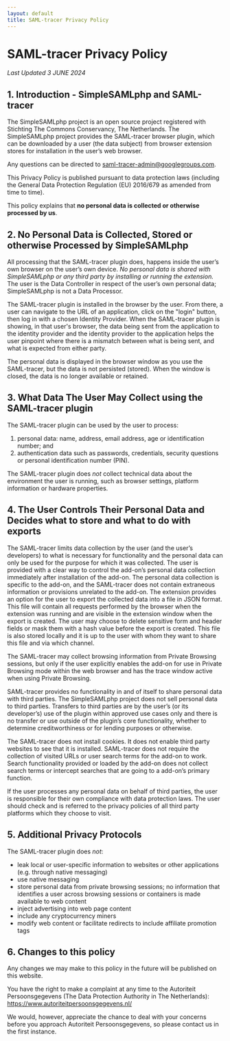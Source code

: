 ```yaml
---
layout: default
title: SAML-tracer Privacy Policy
---
```


# SAML-tracer Privacy Policy

*Last Updated 3 JUNE 2024*

## 1. Introduction - SimpleSAMLphp and SAML-tracer

The SimpleSAMLphp project is an open source project registered with Stichting The Commons Conservancy, The Netherlands. The SimpleSAMLphp project provides the SAML-tracer browser plugin, which can be downloaded by a user (the data subject) from browser extension stores for installation in the user’s web browser.

Any questions can be directed to saml-tracer-admin@googlegroups.com.

This Privacy Policy is published pursuant to data protection laws (including the General Data Protection Regulation (EU) 2016/679 as amended from time to time).

This policy explains that **no personal data is collected or otherwise processed by us**.

## 2. No Personal Data is Collected, Stored or otherwise Processed by SimpleSAMLphp

All processing that the SAML-tracer plugin does, happens inside the user’s own browser on the user’s own device. *No personal data is shared with SimpleSAMLphp or any third party by installing or running the extension.* The user is the Data Controller in respect of the user’s own personal data; SimpleSAMLphp is not a Data Processor.

The SAML-tracer plugin is installed in the browser by the user. From there, a user can navigate to the URL of an application, click on the "login" button, then log in with a chosen Identity Provider. When the SAML-tracer plugin is showing, in that user's browser, the data being sent from the application to the identity provider and the identity provider to the application helps the user pinpoint where there is a mismatch between what is being sent, and what is expected from either party. 

The personal data is displayed in the browser window as you use the SAML-tracer, but the data is not persisted (stored). When the window is closed, the data is no longer available or retained.

## 3. What Data The User May Collect using the SAML-tracer plugin

The SAML-tracer plugin can be used by the user to process:

1. personal data: name, address, email address, age or identification number; and
1. authentication data such as passwords, credentials, security questions or personal identification number (PIN). 

The SAML-tracer plugin does *not* collect technical data about the environment the user is running, such as browser settings, platform information or hardware properties. 

## 4. The User Controls Their Personal Data and Decides what to store and what to do with exports

The SAML-tracer limits data collection by the user (and the user’s developers) to what is necessary for functionality and the personal data can only be used for the purpose for which it was collected. The user is provided with a clear way to control the add-on’s personal data collection immediately after installation of the add-on. The personal data collection is specific to the add-on, and the SAML-tracer does not contain extraneous information or provisions unrelated to the add-on. The extension provides an option for the user to export the collected data into a file in JSON format. This file will contain all requests performed by the browser when the extension was running and are visible in the extension window when the export is created. The user may choose to delete sensitive form and header fields or mask them with a hash value before the export is created. This file is also stored locally and it is up to the user with whom they want to share this file and via which channel. 

The SAML-tracer may collect browsing information from Private Browsing sessions, but only if the user explicitly enables the add-on for use in Private Browsing mode within the web browser and has the trace window active when using Private Browsing.

SAML-tracer provides no functionality in and of itself to share personal data with third parties. The SimpleSAMLphp project does not sell personal data to third parties. Transfers to third parties are by the user’s (or its developer’s) use of the plugin within approved use cases only and there is no transfer or use outside of the plugin’s core functionality, whether to determine creditworthiness or for lending purposes or otherwise. 

The SAML-tracer does not install cookies. It does not enable third party websites to see that it is installed. SAML-tracer does not require the collection of visited URLs or user search terms for the add-on to work. Search functionality provided or loaded by the add-on does not collect search terms or intercept searches that are going to a add-on’s primary function.

If the user processes any personal data on behalf of third parties, the user is responsible for their own compliance with data protection laws. The user should check and is referred to the privacy policies of all third party platforms which they choose to visit.

## 5. Additional Privacy Protocols

The SAML-tracer plugin does *not*:
-	leak local or user-specific information to websites or other applications (e.g. through native messaging)
-	use native messaging 
-	store personal data from private browsing sessions; no information that identifies a user across browsing sessions or containers is made available to web content
-	inject advertising into web page content
-	include any cryptocurrency miners 
-	modify web content or facilitate redirects to include affiliate promotion tags 

## 6. Changes to this policy

Any changes we may make to this policy in the future will be published on this website.

You have the right to make a complaint at any time to the Autoriteit Persoonsgegevens (The Data Protection Authority in The Netherlands): 
https://www.autoriteitpersoonsgegevens.nl/

We would, however, appreciate the chance to deal with your concerns before you approach Autoriteit Persoonsgegevens, so please contact us in the first instance.

